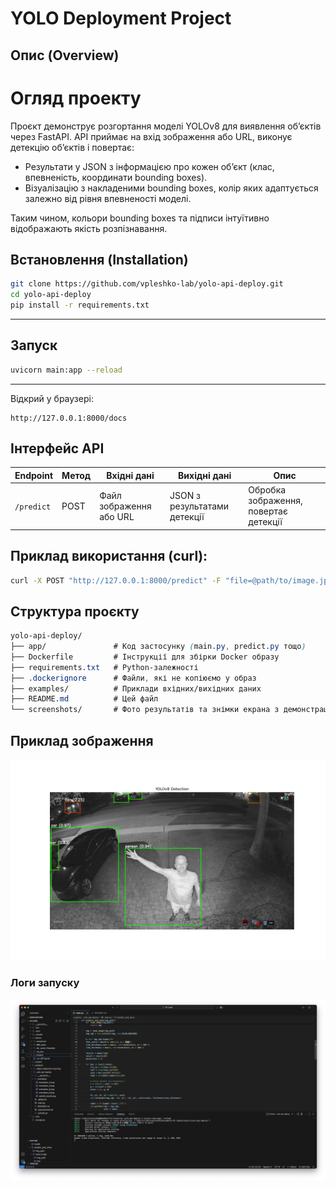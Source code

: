 # YOLO Deployment Project

## Опис (Overview)

# Огляд проекту

Проєкт демонструє розгортання моделі YOLOv8 для виявлення об’єктів через FastAPI.
API приймає на вхід зображення або URL, виконує детекцію об’єктів і повертає:

- Результати у JSON з інформацією про кожен об’єкт (клас, впевненість, координати bounding boxes).
- Візуалізацію з накладеними bounding boxes, колір яких адаптується залежно від рівня впевненості моделі.

Таким чином, кольори bounding boxes та підписи інтуїтивно відображають якість розпізнавання.

## Встановлення (Installation)

```bash
git clone https://github.com/vpleshko-lab/yolo-api-deploy.git
cd yolo-api-deploy
pip install -r requirements.txt
```

---
## Запуск
```bash
uvicorn main:app --reload
```
---
Відкрий у браузері:

```arduino
http://127.0.0.1:8000/docs
```
## Інтерфейс API
| Endpoint   | Метод | Вхідні дані             | Вихідні дані                 | Опис                                  |
| ---------- | ----- | ----------------------- | ---------------------------- | ------------------------------------- |
| `/predict` | POST  | Файл зображення або URL | JSON з результатами детекції | Обробка зображення, повертає детекції |

## Приклад використання (curl):
```bash
curl -X POST "http://127.0.0.1:8000/predict" -F "file=@path/to/image.jpg"
```
## Структура проєкту
```css
yolo-api-deploy/
├── app/               # Код застосунку (main.py, predict.py тощо)
├── Dockerfile         # Інструкції для збірки Docker образу
├── requirements.txt   # Python-залежності
├── .dockerignore      # Файли, які не копіюємо у образ
├── examples/          # Приклади вхідних/вихідних даних
├── README.md          # Цей файл
└── screenshots/       # Фото результатів та знімки екрана з демонстрацією роботи

```
## Приклад зображення
![Example](screenshots/yolov8_result.png)

###  Логи запуску
![Logs](screenshots/deploy_logs.png)
